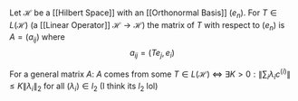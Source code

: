 Let $\mathcal{H}$ be a [[Hilbert Space]] with an [[Orthonormal Basis]] $(e_{n})$. 
For $T\in L(\mathcal{H})$ (a [[Linear Operator]] $\mathcal{H}\to \mathcal{H}$) 
the matrix of $T$ with respect to $(e_{n})$ is $A=(a_{ij})$ where 
$$
a_{ij}=(Te_{j},e_{i})
$$

For a general matrix $A$:
$A$ comes from some $T\in L(\mathcal{H})$ $\iff$
$\exists K>0: \left\lVert  \sum_{i}\lambda_{i}c^{(i)}  \right\rVert\leq K\lVert \lambda_{i} \rVert_{2}$
for all $(\lambda_{i})\in l_{2}$ (I think its $l_{2}$ lol)

